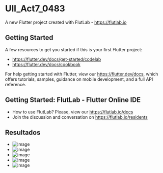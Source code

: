 # UII_Act7_0483

A new Flutter project created with FlutLab - https://flutlab.io

## Getting Started

A few resources to get you started if this is your first Flutter project:

- https://flutter.dev/docs/get-started/codelab
- https://flutter.dev/docs/cookbook

For help getting started with Flutter, view our
https://flutter.dev/docs, which offers tutorials,
samples, guidance on mobile development, and a full API reference.

## Getting Started: FlutLab - Flutter Online IDE

- How to use FlutLab? Please, view our https://flutlab.io/docs
- Join the discussion and conversation on https://flutlab.io/residents

## Resultados
- ![image](https://github.com/lgLara09/UII_Ac7_0483/assets/143548080/4c575efc-63ab-4503-8a11-5df70a7679ca)
- ![image](https://github.com/lgLara09/UII_Ac7_0483/assets/143548080/6196740d-7894-4bf3-a75a-7895c64a8fd4)
- ![image](https://github.com/lgLara09/UII_Ac7_0483/assets/143548080/6684433a-9ca3-4d5c-bb42-34f851142d71)
- ![image](https://github.com/lgLara09/UII_Ac7_0483/assets/143548080/c551df9f-0355-4d7b-9508-745f1b427366)
- ![image](https://github.com/lgLara09/UII_Ac7_0483/assets/143548080/a692feef-c455-4753-a6b4-370f4dae6fdc)




